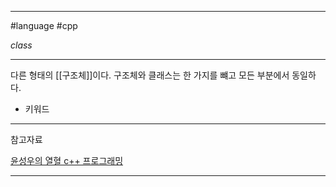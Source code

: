 
---

#language #cpp 

*class*

---

다른 형태의 [[구조체]]이다. 구조체와 클래스는 한 가지를 뺴고 모든 부분에서 동일하다.

- 키워드 

---

참고자료

[윤성우의 열혈 c++ 프로그래밍](https://product.kyobobook.co.kr/detail/S000001589147)

---